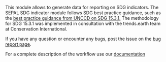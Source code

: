 This module allows to generate data for reporting on SDG indicators. The SEPAL SDG indicator module follows SDG best practice guidance, such as the [best practice guidance from UNCCD on SDG 15.3.1.](https://prais.unccd.int/sites/default/files/helper_documents/4-GPG_15.3.1_EN.pdf) The methodology for SDG 15.3.1 was implemented in consultation with the trends.earth team at Conservation International.

If you have any question or encounter any bugs, post the issue on the [bug report page](https://github.com/12rambau/sdg_indicators_module/issues/new).  

For a complete description of the workflow use our [documentation](https://docs.sepal.io/en/latest/modules/dwn/sdg_indicator.html)
